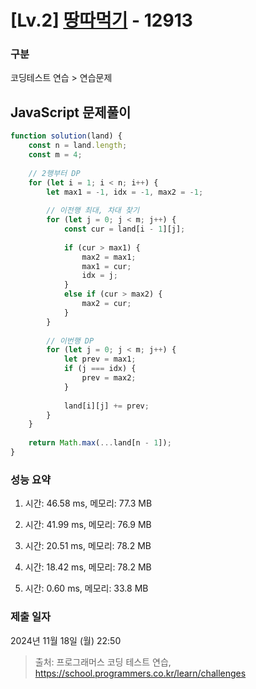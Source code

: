 # [Lv.2] [땅따먹기](https://school.programmers.co.kr/learn/courses/30/lessons/12913?language=javascript) - 12913 

### 구분

코딩테스트 연습 > 연습문제

## JavaScript 문제풀이

```js
function solution(land) {
    const n = land.length;
    const m = 4;
    
    // 2행부터 DP
    for (let i = 1; i < n; i++) {
        let max1 = -1, idx = -1, max2 = -1;
        
        // 이전행 최대, 차대 찾기
        for (let j = 0; j < m; j++) {
            const cur = land[i - 1][j];
            
            if (cur > max1) {
                max2 = max1;
                max1 = cur;
                idx = j;
            }
            else if (cur > max2) {
                max2 = cur;
            }
        }
        
        // 이번행 DP
        for (let j = 0; j < m; j++) {
            let prev = max1;
            if (j === idx) {
                prev = max2;
            }
            
            land[i][j] += prev;
        }
    }    
    
    return Math.max(...land[n - 1]);    
}
```

### 성능 요약

1. 시간: 46.58 ms, 메모리: 77.3 MB

2. 시간: 41.99 ms, 메모리: 76.9 MB
3. 시간: 20.51 ms, 메모리: 78.2 MB
4. 시간: 18.42 ms, 메모리: 78.2 MB
5. 시간: 0.60 ms, 메모리: 33.8 MB

### 제출 일자

2024년 11월 18일 (월) 22:50

> 출처: 프로그래머스 코딩 테스트 연습, https://school.programmers.co.kr/learn/challenges